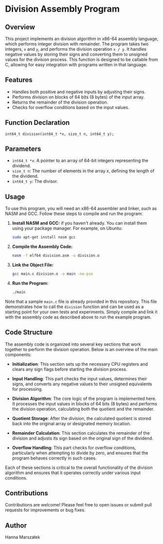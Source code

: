 # Division Assembly Program

## Overview

This project implements an division algorithm in x86-64 assembly language, which performs integer division with remainder. The program takes two integers, `x` and `y`, and performs the division operation `x / y`. It handles negative values by storing their signs and converting them to unsigned values for the division process. This function is designed to be callable from C, allowing for easy integration with programs written in that language.

## Features

-   Handles both positive and negative inputs by adjusting their signs.
-   Performs division on blocks of 64 bits (8 bytes) of the input array.
-   Returns the remainder of the division operation.
-   Checks for overflow conditions based on the input values.

## Function Declaration

```
int64_t division(int64_t *x, size_t n, int64_t y);
```

## Parameters

-   `int64_t *x`: A pointer to an array of 64-bit integers representing the dividend.
-   `size_t n`: The number of elements in the array x, defining the length of the dividend.
-   `int64_t y`: The divisor.

## Usage

To use this program, you will need an x86-64 assembler and linker, such as NASM and GCC. Follow these steps to compile and run the program:

1. **Install NASM and GCC:** if you haven't already. You can install them using your package manager. For example, on Ubuntu:

    ```bash
    sudo apt-get install nasm gcc
    ```

2. **Compile the Assembly Code:**

    ```bash
    nasm -f elf64 division.asm -o division.o
    ```

3. **Link the Object File:**

    ```bash
    gcc main.c division.o -o main -no-pie
    ```

4. **Run the Program:**

    ```bash
    ./main
    ```

Note that a sample `main.c` file is already provided in this repository. This file demonstrates how to call the `division` function and can be used as a starting point for your own tests and experiments. Simply compile and link it with the assembly code as described above to run the example program.

## Code Structure

The assembly code is organized into several key sections that work together to perform the division operation. Below is an overview of the main components:

-   **Initialization**: This section sets up the necessary CPU registers and clears any sign flags before starting the division process.

-   **Input Handling**: This part checks the input values, determines their signs, and converts any negative values to their unsigned equivalents for processing.

-   **Division Algorithm**: The core logic of the program is implemented here. It processes the input values in blocks of 64 bits (8 bytes) and performs the division operation, calculating both the quotient and the remainder.

-   **Quotient Storage**: After the division, the calculated quotient is stored back into the original array or designated memory location.

-   **Remainder Calculation**: This section calculates the remainder of the division and adjusts its sign based on the original sign of the dividend.

-   **Overflow Handling**: This part checks for overflow conditions, particularly when attempting to divide by zero, and ensures that the program behaves correctly in such cases.

Each of these sections is critical to the overall functionality of the division algorithm and ensures that it operates correctly under various input conditions.

## Contributions

Contributions are welcome! Please feel free to open issues or submit pull requests for improvements or bug fixes.

## Author

Hanna Marszałek
